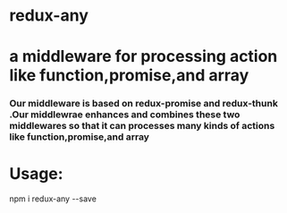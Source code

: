 # redux-any
# a middleware for processing action like function,promise,and array

### Our middleware is based on redux-promise and redux-thunk .Our middlewrae enhances and combines these two middlewares so that it can processes many kinds of actions like function,promise,and array
# Usage:

npm i redux-any --save

